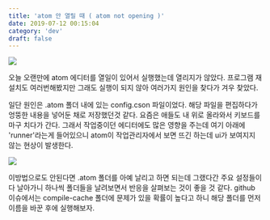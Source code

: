 ```yaml
---
title: 'atom 안 열릴 때 ( atom not opening )'
date: 2019-07-12 00:15:04
category: 'dev'
draft: false
---
```


![](https://blog.kakaocdn.net/dn/7Ah0o/btqwIkfXPQ6/TUoCsjK3JOWtgT6CJseST0/img.png)

오늘 오랜만에 atom 에디터를 열일이 있어서 실행했는데 열리지가 않았다. 프로그램 재설치도 여러번해봤지만 그래도 실행이 되지 않아 여러가지 원인을 찾다가 겨우 찾았다. 

일단 원인은 .atom 폴더 내에 있는 config.cson 파일이었다. 해당 파일을 편집하다가 엉뚱한 내용을 넣어둔 채로 저장했던것 같다. 요즘은 애들도 내 위로 올라와서 키보드를 마구 치다가 간다. 그래서 작업중이던 에디터에도 많은 영향을 주는데 여기 아래에 'runner'라는게 들어있으니 atom이 작업관리자에서 보면 뜨긴 하는데 ui가 보여지지 않는 현상이 발생한다.

![](https://blog.kakaocdn.net/dn/brX9gN/btqwGhSe7P9/YXDtiWJDG3PyL3i96ZnD31/img.png)

이방법으로도 안된다면 .atom 폴더를 아예 날리고 하면 되는데 그랬다간 주요 설정들이 다 날아가니 하나씩 폴더들을 날려보면서 반응을 살펴보는 것이 좋을 것 같다. github 이슈에서는 compile-cache 폴더에 문제가 있을 확률이 높다고 하니 해당 폴더를 먼저 이름을 바꾼 후에 실행해보자.
